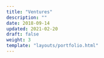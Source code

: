 ```yaml
---
title: "Ventures"
description: ""
date: 2018-09-14
updated: 2021-02-20
draft: false
weight: 3
template: "layouts/portfolio.html"
---
```


<!--
  This page is designed by combining specific 'block' (partial html pages) together.
  To edit the page content, please go to the partial html files listed below.
  PORTFOLIO PAGE (layouts/portfolio.html) contains:

  1. Portfolio Section: "partials/portfolio2.html"
  2. Quote Section: "partials/quote.html"
  
---
  Extras:
  1. header: "partials/header_custom.html"
  2. footer: "partials/footer.html"
-->
